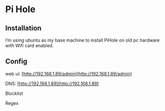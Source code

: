 # Pi Hole

## Installation

I’m using ubuntu as my base machine to install PiHole on old pc hardware with Wifi card enabled.

## Config

web ui: [http://192.168.1.89/admin](http://192.168.1.89/admin)

DNS: [http://192.168.1.89](http://192.168.1.89)

Blocklist

Regex

